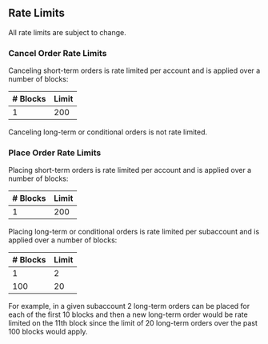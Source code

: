 ## Rate Limits

All rate limits are subject to change.

### Cancel Order Rate Limits

Canceling short-term orders is rate limited per account and is applied over a number of blocks:

| # Blocks | Limit     |
| -------- |-----------|
| 1        | 200       |

Canceling long-term or conditional orders is not rate limited.

### Place Order Rate Limits

Placing short-term orders is rate limited per account and is applied over a number of blocks:

| # Blocks | Limit |
| -------- |-------|
| 1        | 200   |

Placing long-term or conditional orders is rate limited per subaccount and is applied over a number of blocks:

| # Blocks | Limit |
| -------- |-------|
| 1        | 2     |
| 100      | 20    |

For example, in a given subaccount 2 long-term orders can be placed for each of the first 10 blocks and then a new long-term order would be rate limited on the 11th block since the limit of 20 long-term orders over the past 100 blocks would apply.
